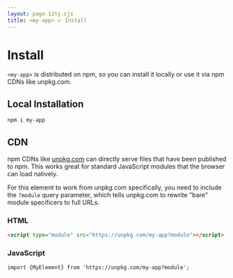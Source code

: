 ```yaml
---
layout: page.11ty.cjs
title: <my-app> ⌲ Install
---
```


# Install

`<my-app>` is distributed on npm, so you can install it locally or use it via npm CDNs like unpkg.com.

## Local Installation

```bash
npm i my-app
```

## CDN

npm CDNs like [unpkg.com]() can directly serve files that have been published to npm. This works great for standard JavaScript modules that the browser can load natively.

For this element to work from unpkg.com specifically, you need to include the `?module` query parameter, which tells unpkg.com to rewrite "bare" module specificers to full URLs.

### HTML

```html
<script type="module" src="https://unpkg.com/my-app?module"></script>
```

### JavaScript

```html
import {MyElement} from 'https://unpkg.com/my-app?module';
```

